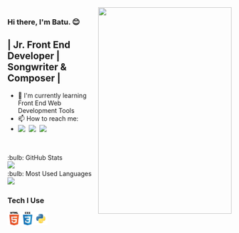 <img src="https://media.giphy.com/media/xTiTnnnWvRXTeXx3wc/source.gif" align="right" width="300" height="465" >

### Hi there, I'm Batu. :blush:
## | Jr. Front End Developer | Songwriter & Composer |

* 🌱 I'm currently learning Front End Web Development Tools
* 📫 How to reach me: 
* [<img  width="24" align="left" src="https://unpkg.com/simple-icons@v5/icons/linkedin.svg" />][linkedin]
[<img  width="24" align="left" src="https://unpkg.com/simple-icons@v5/icons/medium.svg" />][medium]
[<img  width="24" align="left" src="https://unpkg.com/simple-icons@v5/icons/twitter.svg" />][twitter]

[linkedin]: https://www.linkedin.com/in/batukochan
[medium]: https://batukochan.medium.com
[twitter]: https://twitter.com/batukochan

<br />
<br />

<summary>:bulb: GitHub Stats </summary>
<img src="https://github-readme-stats.vercel.app/api?username=batukochan&theme=tokyonight" >

<br />

<summary>:bulb: Most Used Languages </summary>
<img src="https://github-readme-stats.vercel.app/api/top-langs/?username=batukochan&layout=&theme=tokyonight" >

<br />

### Tech I Use

<img align="left" src="https://raw.githubusercontent.com/github/explore/80688e429a7d4ef2fca1e82350fe8e3517d3494d/topics/html/html.png" align="right" width="30" height="30" >
<img align="left" src="https://raw.githubusercontent.com/github/explore/80688e429a7d4ef2fca1e82350fe8e3517d3494d/topics/css/css.png" align="right" width="30" height="30" >
<img align="left" src="https://raw.githubusercontent.com/github/explore/80688e429a7d4ef2fca1e82350fe8e3517d3494d/topics/python/python.png" align="right" width="30" height="30" >


<!--
**batukochan/batukochan** is a ✨ _special_ ✨ repository because its `README.md` (this file) appears on your GitHub profile.

Here are some ideas to get you started:

- 🔭 I’m currently working on ...
- 🌱 I’m currently learning ...
- 👯 I’m looking to collaborate on ...
- 🤔 I’m looking for help with ...
- 💬 Ask me about ...
- 📫 How to reach me: ...
- 😄 Pronouns: ...
- ⚡ Fun fact: ...
-->
